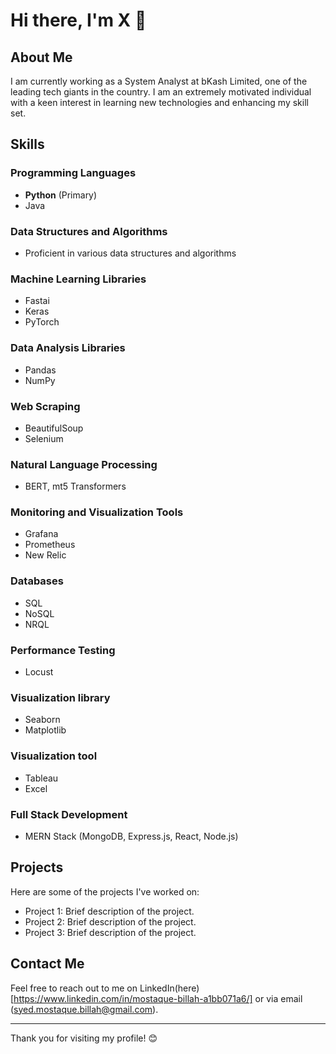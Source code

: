 # Hi there, I'm X 👋

## About Me
I am currently working as a System Analyst at bKash Limited, one of the leading tech giants in the country. I am an extremely motivated individual with a keen interest in learning new technologies and enhancing my skill set.

## Skills

### Programming Languages
- **Python** (Primary)
- Java

### Data Structures and Algorithms
- Proficient in various data structures and algorithms

### Machine Learning Libraries
- Fastai
- Keras
- PyTorch

### Data Analysis Libraries
- Pandas
- NumPy

### Web Scraping
- BeautifulSoup
- Selenium

### Natural Language Processing
- BERT, mt5 Transformers

### Monitoring and Visualization Tools
- Grafana
- Prometheus
- New Relic

### Databases
- SQL
- NoSQL
- NRQL

### Performance Testing
- Locust

### Visualization library
- Seaborn
- Matplotlib

### Visualization tool
- Tableau
- Excel

### Full Stack Development
- MERN Stack (MongoDB, Express.js, React, Node.js)

## Projects
Here are some of the projects I've worked on:
- Project 1: Brief description of the project.
- Project 2: Brief description of the project.
- Project 3: Brief description of the project.

## Contact Me
Feel free to reach out to me on LinkedIn(here)[https://www.linkedin.com/in/mostaque-billah-a1bb071a6/] or via email (syed.mostaque.billah@gmail.com).


---

Thank you for visiting my profile! 😊

